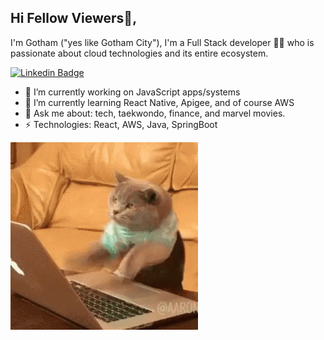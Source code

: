## Hi Fellow Viewers👋,
I'm Gotham ("yes like Gotham City"), I'm a Full Stack developer 👨‍💻 who is passionate about cloud technologies and its entire ecosystem. 

[![Linkedin Badge](https://img.shields.io/badge/-gouthamdeva-blue?style=flat-square&logo=Linkedin&logoColor=white&link=https://www.linkedin.com/in/gouthamdeva/)](https://www.linkedin.com/in/gouthamdeva/)

- 🔭 I’m currently working on JavaScript apps/systems
- 🌱 I’m currently learning React Native, Apigee, and of course AWS
- 💬 Ask me about: tech, taekwondo, finance, and marvel movies.
- ⚡ Technologies: React, AWS, Java, SpringBoot

![image](https://github.com/godeva/godeva/blob/main/meme.gif)

<!--
**godeva/godeva** is a ✨ _special_ ✨ repository because its `README.md` (this file) appears on your GitHub profile.

Here are some ideas to get you started:

- 🔭 I’m currently working on ...
- 🌱 I’m currently learning ...
- 👯 I’m looking to collaborate on ...
- 🤔 I’m looking for help with ...
- 💬 Ask me about ...
- 📫 How to reach me: ...
- 😄 Pronouns: ...
- ⚡ Fun fact: ...
-->
